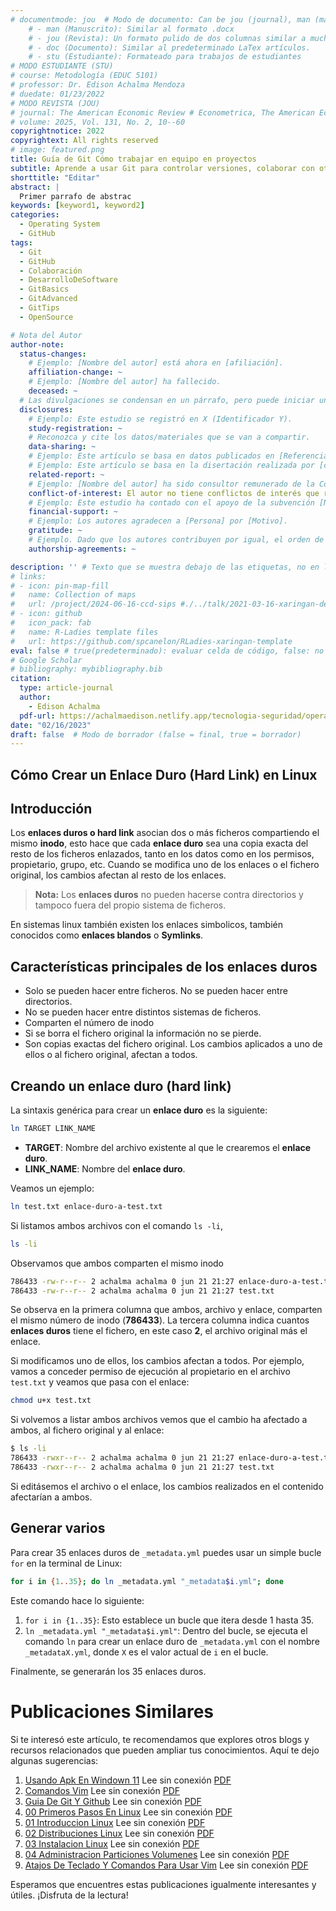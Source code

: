 ```yaml
---
# documentmode: jou  # Modo de documento: Can be jou (journal), man (manuscript), stu (student), or doc (document)
    # - man (Manuscrito): Similar al formato .docx
    # - jou (Revista): Un formato pulido de dos columnas similar a muchas revistas APA.
    # - doc (Documento): Similar al predeterminado LaTex artículos.
    # - stu (Estudiante): Formateado para trabajos de estudiantes
# MODO ESTUDIANTE (STU)
# course: Metodología (EDUC 5101)
# professor: Dr. Edison Achalma Mendoza
# duedate: 01/23/2022
# MODO REVISTA (JOU)
# journal: The American Economic Review # Econometrica, The American Economic Review, Revista de Economía, Revista de la CEPAL
# volume: 2025, Vol. 131, No. 2, 10--60
copyrightnotice: 2022
copyrightext: All rights reserved
# image: featured.png
title: Guía de Git Cómo trabajar en equipo en proyectos
subtitle: Aprende a usar Git para controlar versiones, colaborar con otros desarrolladores y mantener tu código organizado.
shorttitle: "Editar"
abstract: |
  Primer parrafo de abstrac
keywords: [keyword1, keyword2]
categories:
  - Operating System
  - GitHub
tags:
  - Git
  - GitHub
  - Colaboración
  - DesarrolloDeSoftware
  - GitBasics
  - GitAdvanced
  - GitTips
  - OpenSource

# Nota del Autor
author-note:
  status-changes: 
    # Ejemplo: [Nombre del autor] está ahora en [afiliación].
    affiliation-change: ~
    # Ejemplo: [Nombre del autor] ha fallecido.
    deceased: ~
  # Las divulgaciones se condensan en un párrafo, pero puede iniciar un campo con dos saltos de línea para separarlas: \n\nNew 
  disclosures:
    # Ejemplo: Este estudio se registró en X (Identificador Y).
    study-registration: ~
    # Reconozca y cite los datos/materiales que se van a compartir.
    data-sharing: ~
    # Ejemplo: Este artículo se basa en datos publicados en [Referencia].
    # Ejemplo: Este artículo se basa en la disertación realizada por [cita].
    related-report: ~
    # Ejemplo: [Nombre del autor] ha sido consultor remunerado de la Corporación X, que ha financiado este estudio.
    conflict-of-interest: El autor no tiene conflictos de interés que revelar.
    # Ejemplo: Este estudio ha contado con el apoyo de la subvención [Número de subvención] de [Fuente de financiación].
    financial-support: ~
    # Ejemplo: Los autores agradecen a [Persona] por [Motivo].
    gratitude: ~
    # Ejemplo. Dado que los autores contribuyen por igual, el orden de autoría se determinó mediante el lanzamiento de una moneda al aire.
    authorship-agreements: ~

description: '' # Texto que se muestra debajo de las etiquetas, no en la página del listado
# links:
# - icon: pin-map-fill
#   name: Collection of maps
#   url: /project/2024-06-16-ccd-sips #./../talk/2021-03-16-xaringan-deploy-demo/
# - icon: github
#   icon_pack: fab
#   name: R-Ladies template files
#   url: https://github.com/spcanelon/RLadies-xaringan-template
eval: false # true(predeterminado): evaluar celda de código, false: no evaluar la celda de código
# Google Scholar
# bibliography: mybibliography.bib
citation:
  type: article-journal
  author:
    - Edison Achalma
  pdf-url: https://achalmaedison.netlify.app/tecnologia-seguridad/operating-system/2023-02-16-guia-de-git-y-github/index.pdf
date: "02/16/2023"
draft: false  # Modo de borrador (false = final, true = borrador)
---
```










## Cómo Crear un Enlace Duro (Hard Link) en Linux

## Introducción

Los **enlaces duros o hard link** asocian dos o más ficheros compartiendo el mismo **inodo**, esto hace que cada **enlace duro** sea una copia exacta del resto de los ficheros enlazados, tanto en los datos como en los permisos, propietario, grupo, etc. Cuando se modifica uno de los enlaces o el fichero original, los cambios afectan al resto de los enlaces.

> **Nota:** Los **enlaces duros** no pueden hacerse contra directorios y tampoco fuera del propio sistema de ficheros.

En sistemas linux también existen los enlaces simbolicos, también conocidos como **enlaces blandos** o **Symlinks**. 

## Características principales de los enlaces duros

- Solo se pueden hacer entre ficheros. No se pueden hacer entre directorios.
- No se pueden hacer entre distintos sistemas de ficheros.
- Comparten el número de inodo
- Si se borra el fichero original la información no se pierde.
- Son copias exactas del fichero original. Los cambios aplicados a uno de ellos o al fichero original, afectan a todos.

## Creando un enlace duro (hard link)

La sintaxis genérica para crear un **enlace duro** es la siguiente:

```bash
ln TARGET LINK_NAME
```

- **TARGET**: Nombre del archivo existente al que le crearemos el **enlace duro**.
- **LINK_NAME**: Nombre del **enlace duro**.

Veamos un ejemplo:

```bash
ln test.txt enlace-duro-a-test.txt
```

Si listamos ambos archivos con el comando `ls -li`, 

```bash
ls -li
```

Observamos que ambos comparten el mismo inodo
```bash
786433 -rw-r--r-- 2 achalma achalma 0 jun 21 21:27 enlace-duro-a-test.txt
786433 -rw-r--r-- 2 achalma achalma 0 jun 21 21:27 test.txt
```

Se observa en la primera columna que ambos, archivo y enlace, comparten el mismo número de inodo (**786433**). La tercera columna indica cuantos **enlaces duros** tiene el fichero, en este caso **2**, el archivo original más el enlace.

Si modificamos uno de ellos, los cambios afectan a todos. Por ejemplo, vamos a conceder permiso de ejecución al propietario en el archivo `test.txt` y veamos que pasa con el enlace:

```bash
chmod u+x test.txt
```

Si volvemos a listar ambos archivos vemos que el cambio ha afectado a ambos, al fichero original y al enlace:

```bash
$ ls -li
786433 -rwxr--r-- 2 achalma achalma 0 jun 21 21:27 enlace-duro-a-test.txt
786433 -rwxr--r-- 2 achalma achalma 0 jun 21 21:27 test.txt
```

Si editásemos el archivo o el enlace, los cambios realizados en el contenido afectarían a ambos.
## Generar varios

Para crear 35 enlaces duros de `_metadata.yml` puedes usar un simple bucle `for` en la terminal de Linux:

```bash
for i in {1..35}; do ln _metadata.yml "_metadata$i.yml"; done
```

Este comando hace lo siguiente:

1. `for i in {1..35}`: Esto establece un bucle que itera desde 1 hasta 35.
2. `ln _metadata.yml "_metadata$i.yml"`: Dentro del bucle, se ejecuta el comando `ln` para crear un enlace duro de `_metadata.yml` con el nombre `_metadataX.yml`, donde `X` es el valor actual de `i` en el bucle.

Finalmente, se generarán los 35 enlaces duros.



# Publicaciones Similares

Si te interesó este artículo, te recomendamos que explores otros blogs y recursos relacionados que pueden ampliar tus conocimientos. Aquí te dejo algunas sugerencias:


1. [Usando Apk En Windown 11](https://achalmaedison.netlify.app/tecnologia-seguridad/operating-system/2021-10-21-usando-apk-en-windown-11) Lee sin conexión [PDF](https://achalmaedison.netlify.app/tecnologia-seguridad/operating-system/2021-10-21-usando-apk-en-windown-11/index.pdf)
2. [Comandos Vim](https://achalmaedison.netlify.app/tecnologia-seguridad/operating-system/2022-09-27-comandos-vim) Lee sin conexión [PDF](https://achalmaedison.netlify.app/tecnologia-seguridad/operating-system/2022-09-27-comandos-vim/index.pdf)
3. [Guia De Git Y Github](https://achalmaedison.netlify.app/tecnologia-seguridad/operating-system/2023-02-16-guia-de-git-y-github) Lee sin conexión [PDF](https://achalmaedison.netlify.app/tecnologia-seguridad/operating-system/2023-02-16-guia-de-git-y-github/index.pdf)
4. [00 Primeros Pasos En Linux](https://achalmaedison.netlify.app/tecnologia-seguridad/operating-system/2023-05-02-00-primeros-pasos-en-linux) Lee sin conexión [PDF](https://achalmaedison.netlify.app/tecnologia-seguridad/operating-system/2023-05-02-00-primeros-pasos-en-linux/index.pdf)
5. [01 Introduccion Linux](https://achalmaedison.netlify.app/tecnologia-seguridad/operating-system/2023-06-17-01-introduccion-linux) Lee sin conexión [PDF](https://achalmaedison.netlify.app/tecnologia-seguridad/operating-system/2023-06-17-01-introduccion-linux/index.pdf)
6. [02 Distribuciones Linux](https://achalmaedison.netlify.app/tecnologia-seguridad/operating-system/2023-06-18-02-distribuciones-linux) Lee sin conexión [PDF](https://achalmaedison.netlify.app/tecnologia-seguridad/operating-system/2023-06-18-02-distribuciones-linux/index.pdf)
7. [03 Instalacion Linux](https://achalmaedison.netlify.app/tecnologia-seguridad/operating-system/2023-06-19-03-instalacion-linux) Lee sin conexión [PDF](https://achalmaedison.netlify.app/tecnologia-seguridad/operating-system/2023-06-19-03-instalacion-linux/index.pdf)
8. [04 Administracion Particiones Volumenes](https://achalmaedison.netlify.app/tecnologia-seguridad/operating-system/2023-06-20-04-administracion-particiones-volumenes) Lee sin conexión [PDF](https://achalmaedison.netlify.app/tecnologia-seguridad/operating-system/2023-06-20-04-administracion-particiones-volumenes/index.pdf)
9. [Atajos De Teclado Y Comandos Para Usar Vim](https://achalmaedison.netlify.app/tecnologia-seguridad/operating-system/2023-07-01-atajos-de-teclado-y-comandos-para-usar-vim) Lee sin conexión [PDF](https://achalmaedison.netlify.app/tecnologia-seguridad/operating-system/2023-07-01-atajos-de-teclado-y-comandos-para-usar-vim/index.pdf)


Esperamos que encuentres estas publicaciones igualmente interesantes y útiles. ¡Disfruta de la lectura!

